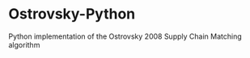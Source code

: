 Ostrovsky-Python
================

Python implementation of the Ostrovsky 2008 Supply Chain Matching algorithm